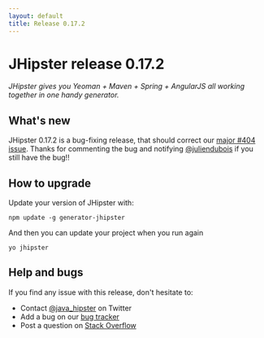 ```yaml
---
layout: default
title: Release 0.17.2
---
```


JHipster release 0.17.2
==================

*JHipster gives you Yeoman + Maven + Spring + AngularJS all working together in one handy generator.*

What's new
----------

JHipster 0.17.2 is a bug-fixing release, that should correct our [major #404 issue](https://github.com/jhipster/generator-jhipster/issues/404). Thanks for commenting the bug and notifying [@juliendubois](https://twitter.com/juliendubois) if you still have the bug!!

How to upgrade
------------

Update your version of JHipster with:

```
npm update -g generator-jhipster
```

And then you can update your project when you run again

```
yo jhipster
```

Help and bugs
--------------

If you find any issue with this release, don't hesitate to:

- Contact [@java_hipster](https://twitter.com/java_hipster) on Twitter
- Add a bug on our [bug tracker](https://github.com/jhipster/generator-jhipster/issues?state=open)
- Post a question on [Stack Overflow](http://stackoverflow.com/tags/jhipster/info)
